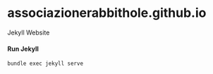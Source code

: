 # associazionerabbithole.github.io
Jekyll Website

#### Run Jekyll

```
bundle exec jekyll serve
```
